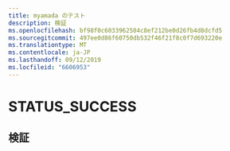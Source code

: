 ```yaml
---
title: myamada のテスト
description: 検証
ms.openlocfilehash: bf98f0c6033962504c8ef212be0d26fb4d8dcfd5
ms.sourcegitcommit: 497ee0d86f60750db532f46f21f8c0f7d693220e
ms.translationtype: MT
ms.contentlocale: ja-JP
ms.lasthandoff: 09/12/2019
ms.locfileid: "6606953"
---
```

# <a name="status_success"></a>STATUS_SUCCESS 
## <a name="test"></a>検証 
